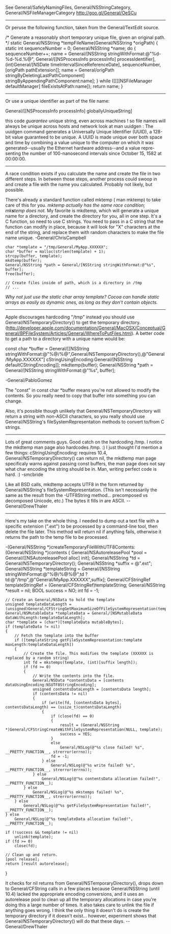See General/SafelyNamingFiles, General/NSStringCategory, General/NSFileManagerCategory http://goo.gl/General/OeSCu

----

Or peruse the following function, taken from the General/TextEdit source.

    
/* Generate a reasonably short temporary unique file, given an original path. 
*/ 
static General/NSString *tempFileName(General/NSString *origPath) { 
	static int sequenceNumber = 0; 
	General/NSString *name; 
	do { 
		sequenceNumber++; 
		name = General/[NSString stringWithFormat:@"%d-%d-%d.%@", General/[[NSProcessInfo processInfo] processIdentifier], (int)General/[NSDate timeIntervalSinceReferenceDate], sequenceNumber, [origPath pathExtension]]; 
		name = General/origPath stringByDeletingLastPathComponent] stringByAppendingPathComponent:name]; 
	} while ([[[[NSFileManager defaultManager] fileExistsAtPath:name]); 
	return name; 
} 


----
Or use a unique identifier as part of the file name:

    

General/[[NSProcessInfo processInfo] globallyUniqueString]



this code *guarantee* unique string, even across machines ! so file names will always be unique across hosts and network
look at man uuidgen :
     The uuidgen command generates a Universally Unique Identifier (UUID), a
     128-bit value guaranteed to be unique. A UUID is made unique over both
     space and time by combining a value unique to the computer on which it
     was generated--usually the Ethernet hardware address--and a value repre-
     senting the number of 100-nanosecond intervals since October 15, 1582 at
     00:00:00.

----

A race condition exists if you calculate the name and create the file in two different steps. In between those steps, another process could swoop in and create a file with the name you calculated. Probably not likely, but possible.

There's already a standard function called     mktemp (    man mktemp) to take care of this for you. *mktemp actually has the same race condition; mk**s**temp does not.* My favorite is     mkdtemp, which will generate a unique name for a directory, and create the directory for you, all in one step. It's a C function, so need to use C strings. You need to pass in a C string that the function can modify in place, because it will look for "X" characters at the end of the string, and replace them with random characters to make the file name unique. -General/ChrisCampbell

    
    char *template = "/tmp/General/MyApp.XXXXXX";
    char *buffer = malloc(strlen(template) + 1);
    strcpy(buffer, template);
    mkdtemp(buffer);
    General/NSString *path = General/[NSString stringWithFormat:@"%s", buffer];
    free(buffer);

    // Create files inside of path, which is a directory in /tmp
    // ...



*Why not just use the static char array     template? Cocoa can handle static arrays as easily as dynamic ones, as long as they don't contain objects.*

----

Apple discourages hardcoding "/tmp" instead you should use General/NSTemporaryDirectory() to get the temporary directory. (http://developer.apple.com/documentation/General/MacOSX/Conceptual/General/BPFileSystem/Articles/General/WhereToPutFiles.html). A better code to get a path to a directory with a unique name would be:

    
const char *buffer = General/[[NSString stringWithFormat:@"%@/%@",General/NSTemporaryDirectory(),@"General/MyApp.XXXXXX"] cStringUsingEncoding:General/[NSString defaultCStringEncoding]];
mkdtemp(buffer);
General/NSString *path = General/[NSString stringWithFormat:@"%s", buffer];


-General/PabloGomez

The "const" in     const char *buffer means you're not allowed to modify the contents. So you really need to copy that buffer into something you can change.

Also, it's possible though unlikely that General/NSTemporaryDirectory will return a string with non-ASCII characters, so you really should use General/NSString's fileSystemRepresentation methods to convert to/from C strings.

----

Lots of great comments guys. Good catch on the hardcoding /tmp. I notice the mkdtemp man page also hardcodes /tmp. :) I just thought I'd mention a few things: cStringUsingEncoding: requires 10.4, General/NSTemporaryDirectory() can return nil, the mkdtemp man page specificaly warns against passing const buffers, the man page does not say what char encoding the string should be in.  Man, writing perfect code is hard. :) -smcbride

Like all BSD calls, mkdtemp accepts UTF8 in the form returned by General/NSString's fileSystemRepresentation. (This isn't necessarily the same as the result from the -UTF8String method... precomposed vs decomposed Unicode, etc.) The bytes it fills in are ASCII. --General/DrewThaler

----

Here's my take on the whole thing. I needed to dump out a text file with a specific extension (".ext") to be processed by a command-line tool, then delete the file later. This method will return nil if anything fails, otherwise it returns the path to the temp file to be processed.

    
-(General/NSString *)createTemporaryFileWithUTF8Contents:(General/NSString *)contents
{
    General/NSAutoreleasePool *pool = General/[[NSAutoreleasePool alloc] init];
    General/NSString *td = General/NSTemporaryDirectory();
    General/NSString *suffix = @".ext";
    General/NSString *templateString = General/[NSString stringWithFormat:@"%@/%@%@",td ? td:@"/tmp",@"General/MyApp.XXXXXX",suffix];
    General/CFStringRef templateStringRef = (General/CFStringRef)templateString;
    General/NSString *result = nil;
    BOOL success = NO;
    int fd = -1;
    
    // Create an General/NSData to hold the template
    unsigned templateDataLength = (unsigned)General/CFStringGetMaximumSizeOfFileSystemRepresentation(templateStringRef);
    General/NSMutableData *templateData = General/[NSMutableData dataWithLength:templateDataLength];
    char *template = (char*)[templateData mutableBytes];
    if (templateData != nil)
    {
        // Fetch the template into the buffer
        if ([templateString getFileSystemRepresentation:template maxLength:templateDataLength])
        {
            // Create the file. This modifies the template (XXXXXX is replaced by a random string)
            int fd = mkstemps(template, (int)[suffix length]);
            if (fd >= 0)
            {
                // Write the contents into the file.
                General/NSData *contentsData = [contents dataUsingEncoding:NSUTF8StringEncoding];
                unsigned contentsDataLength = [contentsData length];
                if (contentsData != nil)
                {
                    if (write(fd, [contentsData bytes], contentsDataLength) == (ssize_t)contentsDataLength)
                    {
                        if (close(fd) == 0)
                        {
                            result = (General/NSString *)General/CFStringCreateWithFileSystemRepresentation(NULL, template);
                            success = YES;
                        }
                        else
                            General/NSLog(@"%s close failed! %s", __PRETTY_FUNCTION__, strerror(errno));
                        fd = -1;
                    } else
                        General/NSLog(@"%s write failed! %s", __PRETTY_FUNCTION__, strerror(errno));
                } else
                    General/NSLog(@"%s contentsData allocation failed!", __PRETTY_FUNCTION__);
            } else
                General/NSLog(@"%s mkstemps failed! %s", __PRETTY_FUNCTION__, strerror(errno));
        } else
            General/NSLog(@"%s getFileSystemRepresentation failed!", __PRETTY_FUNCTION__);
    } else
        General/NSLog(@"%s templateData allocation failed!", __PRETTY_FUNCTION__);
    
    if (!success && template != nil)
        unlink(template);
    if (fd >= 0)
        close(fd);
    
    // Clean up and return.
    [pool release];
    return [result autorelease];
}


It checks for nil returns from General/NSTemporaryDirectory(), drops down to General/CFString calls in a few places because General/NSString (until 10.4) lacked the appropriate encoding conversions, and it uses an autorelease pool to clean up all the temporary allocations in case you're doing this a large number of times. It also takes care to unlink the file if anything goes wrong. I think the only thing it doesn't do is create the temporary directory if it doesn't exist... however, experiment shows that General/NSTemporaryDirectory() will do that these days. --General/DrewThaler